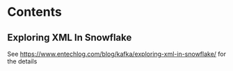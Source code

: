 # Contents

## Exploring XML In Snowflake

See https://www.entechlog.com/blog/kafka/exploring-xml-in-snowflake/ for the details
